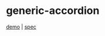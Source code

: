 # generic-accordion

[demo](https://genericcomponents.netlify.app/generic-accordion/demo/index.html) | [spec](https://www.w3.org/TR/wai-aria-practices/#accordion)
